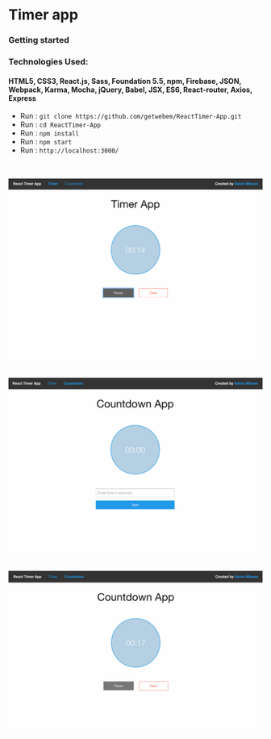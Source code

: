 # Timer app
### **Getting started**
### Technologies Used: 
#### HTML5, CSS3, React.js, Sass, Foundation 5.5, npm, Firebase, JSON, Webpack, Karma, Mocha, jQuery, Babel, JSX, ES6, React-router, Axios, Express
 - Run  :  `git clone https://github.com/getwebem/ReactTimer-App.git`
 - Run  :  `cd ReactTimer-App`
 - Run  :  `npm install`
 - Run  :  `npm start`
 - Run  :  `http://localhost:3000/`
 
<br/><br/>
![pic1](https://raw.githubusercontent.com/getwebem/README/master/ReactTimer-App/Screen%20Shot%202017-03-13%20at%2007.51.03.png)
<br/><br/>

![pic2](https://raw.githubusercontent.com/getwebem/README/master/ReactTimer-App/Screen%20Shot%202017-03-13%20at%2007.51.40.png)
<br/><br/>

![pic3](https://raw.githubusercontent.com/getwebem/README/master/ReactTimer-App/Screen%20Shot%202017-03-13%20at%2007.51.22.png)
<br/><br/>
 
